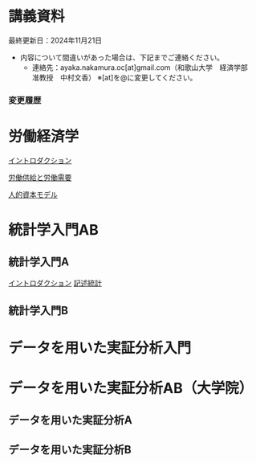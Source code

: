 # 講義資料

最終更新日：2024年11月21日

- 内容について間違いがあった場合は、下記までご連絡ください。
    - 連絡先：ayaka.nakamura.oc[at]gmail.com（和歌山大学　経済学部　准教授　中村文香）
    ※[at]を@に変更してください。

### 変更履歴

# 労働経済学

[イントロダクション](https://www.notion.so/1459d129cb7080c4b648f6aa508b9e22?pvs=21)

[労働供給と労働需要](https://www.notion.so/1459d129cb7080ec9ec6d0cb8ad39383?pvs=21)

[人的資本モデル](https://www.notion.so/1459d129cb7080d793bbeb1e47d4d436?pvs=21)

# 統計学入門AB

## 統計学入門A

[イントロダクション](dataintro/intro.md)
[記述統計](dataintro/stats.md)

## 統計学入門B

# データを用いた実証分析入門

# データを用いた実証分析AB（大学院）

## データを用いた実証分析A

## データを用いた実証分析B
